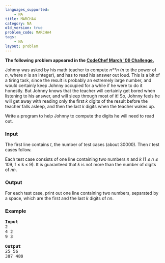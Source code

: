 ```yaml
---
languages_supported:
    - NA
title: MARCHA4
category: NA
old_version: true
problem_code: MARCHA4
tags:
    - NA
layout: problem
---
```

**The following problem appeared in the [CodeChef March '09 Challenge.](http://www.codechef.com/MARCH09/)**

Johnny was asked by his math teacher to compute *n**n* (*n* to the power of *n*, where *n* is an integer), and has to read his answer out loud. This is a bit of a tiring task, since the result is probably an extremely large number, and would certainly keep Johnny occupied for a while if he were to do it honestly. But Johnny knows that the teacher will certainly get bored when listening to his answer, and will sleep through most of it! So, Johnny feels he will get away with reading only the first *k* digits of the result before the teacher falls asleep, and then the last *k* digits when the teacher wakes up.

Write a program to help Johnny to compute the digits he will need to read out.

### Input

The first line contains *t*, the number of test cases (about 30000). Then *t* test cases follow.

Each test case consists of one line containing two numbers *n* and *k* (1 ≤ *n* ≤ 109, 1 ≤ k ≤ 9). It is guaranteed that *k* is not more than the number of digits of *nn*.

### Output

For each test case, print out one line containing two numbers, separated by a space, which are the first and the last *k* digits of *nn*.

### Example

<pre>
<b>Input</b>
2
4 2
9 3

<b>Output</b>
25 56
387 489
</pre>